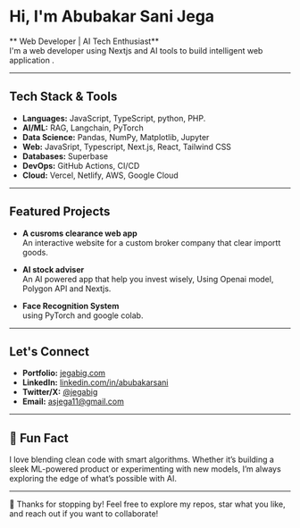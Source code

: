 #  Hi, I'm Abubakar Sani Jega

** Web Developer | AI Tech Enthusiast**  
I'm a web developer using Nextjs and AI tools to build intelligent web application .

---

## Tech Stack & Tools

- **Languages:** JavaScript, TypeScript, python, PHP.   
- **AI/ML:** RAG, Langchain, PyTorch 
- **Data Science:** Pandas, NumPy, Matplotlib, Jupyter  
- **Web:** JavaSript, Typescript,  Next.js, React, Tailwind CSS  
- **Databases:** Superbase  
- **DevOps:**  GitHub Actions, CI/CD
- **Cloud:** Vercel, Netlify, AWS, Google Cloud

---

## Featured Projects

- **A cusroms clearance web app**  
  An interactive website for a custom broker company that clear importt goods.

- **AI stock adviser**  
  An AI powered app that help you invest wisely, Using Openai  model, Polygon API and Nextjs.
  
- **Face Recognition System**  
  using  PyTorch and google colab.


---

## Let's Connect

- **Portfolio:** [jegabig.com](https://www.jegabig.com/) 
- **LinkedIn:** [linkedin.com/in/abubakarsani](https://www.linkedin.com/in/abubakar-sani-391332170/)  
- **Twitter/X:** [@jegabig](https://x.com/jegabig)  
- **Email:** asjega11@gmail.com

---

## 💬 Fun Fact

I love blending clean code with smart algorithms. Whether it’s building a sleek ML-powered product or experimenting with new models, I’m always exploring the edge of what’s possible with AI.

---

📌 Thanks for stopping by! Feel free to explore my repos, star what you like, and reach out if you want to collaborate!

